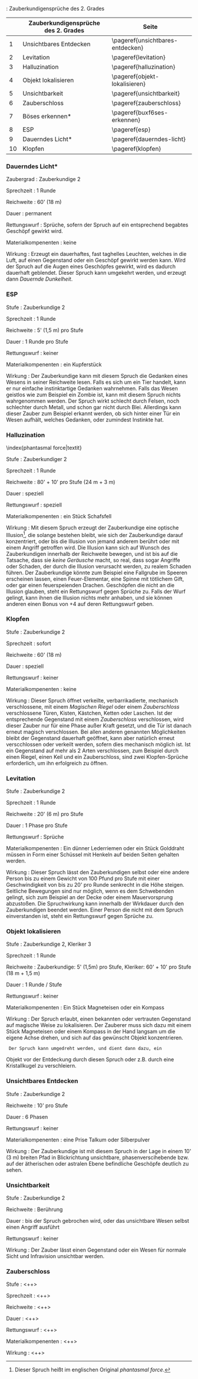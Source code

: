 : Zauberkundigensprüche des 2. Grades

|    | Zauberkundigensprüche des 2. Grades | Seite                           |
|----|-------------------------------------|---------------------------------|
| 1  | Unsichtbares Entdecken              | \pageref{unsichtbares-entdecken} |
| 2  | Levitation                          | \pageref{levitation}            |
| 3  | Halluzination                       | \pageref{halluzination}         |
| 4  | Objekt lokalisieren                 | \pageref{objekt-lokalisieren}   |
| 5  | Unsichtbarkeit                      | \pageref{unsichtbarkeit}        |
| 6  | Zauberschloss                       | \pageref{zauberschloss}         |
| 7  | Böses erkennen*                      | \pageref{buxf6ses-erkennen}        |
| 8  | ESP                                 | \pageref{esp}                   |
| 9  | Dauerndes Licht*                    | \pageref{dauerndes-licht}       |
| 10 | Klopfen                         | \pageref{klopfen}           |

### Dauerndes Licht*

Zaubergrad
:    Zauberkundige 2

Sprechzeit
:    1 Runde

Reichweite
:    60' (18 m)

Dauer
:    permanent

Rettungswurf
:    Sprüche, sofern der Spruch auf ein entsprechend begabtes Geschöpf
     gewirkt wird.

Materialkompenenten
:    keine

Wirkung
:    Erzeugt ein dauerhaftes, fast taghelles Leuchten, welches in die
     Luft, auf einen Gegenstand oder ein Geschöpf gewirkt werden
     kann. Wird der Spruch auf die Augen eines Geschöpfes gewirkt,
     wird es dadurch dauerhaft geblendet. Dieser Spruch kann umgekehrt
     werden, und erzeugt dann *Dauernde Dunkelheit*.

### ESP

Stufe
:    Zauberkundige 2

Sprechzeit
:    1 Runde

Reichweite
:    5' (1,5 m) pro Stufe

Dauer
:    1 Runde pro Stufe

Rettungswurf
:    keiner

Materialkompenenten
:    ein Kupferstück

Wirkung
:    Der Zauberkundige kann mit diesem Spruch die Gedanken eines
     Wesens in seiner Reichweite lesen. Falls es sich um ein Tier
     handelt, kann er nur einfache instinktartige Gedanken
     wahrnehmen. Falls das Wesen geistlos wie zum Beispiel ein Zombie
     ist, kann mit diesem Spruch nichts wahrgenommen werden. Der
     Spruch wirkt schlecht durch Felsen, noch schlechter durch Metall,
     und schon gar nicht durch Blei. Allerdings kann dieser Zauber zum
     Beispiel erkannt werden, ob sich hinter einer Tür ein Wesen
     aufhält, welches Gedanken, oder zumindest Instinkte hat.

### Halluzination 
\index{phantasmal force|textit}


Stufe
:    Zauberkundiger 2

Sprechzeit
:    1 Runde

Reichweite
:    80' + 10' pro Stufe (24 m + 3 m)

Dauer
:    speziell

Rettungswurf
:    speziell

Materialkompenenten
:    ein Stück Schafsfell

Wirkung
:    Mit diesem Spruch erzeugt der Zauberkundige eine optische
     Illusion[^phantasmal], die solange bestehen bleibt, wie sich der
Zauberkundige darauf konzentriert, oder bis die Illusion von jemand
anderem berührt oder mit einem Angriff getroffen wird. Die Illusion kann
sich auf Wunsch des Zauberkundigen innerhalb der Reichweite bewegen, und
ist bis auf die Tatsache, dass sie *keine Geräusche* macht, so real, dass
sogar Angriffe oder Schaden, der durch die Illusion verursacht werden, zu
realem Schaden führen.  Der
     Zauberkundige könnte zum Beispiel eine Fallgrube im Speeren
     erscheinen lassen, einen Feuer-Elementar, eine Spinne mit
     tötlichem Gift, oder gar einen feuerspeienden Drachen. Geschöpfen
     die nicht an die Illusion glauben, steht ein Rettungswurf gegen
     Sprüche zu. Falls der Wurf gelingt, kann ihnen die Illusion
     nichts mehr anhaben, und sie können anderen einen Bonus von +4
     auf deren Rettungswurf geben.

[^phantasmal]: Dieser Spruch heißt im englischen Original *phantasmal
    force*.

### Klopfen

Stufe
:    Zauberkundige 2

Sprechzeit
:    sofort

Reichweite
:    60' (18 m)

Dauer
:    speziell

Rettungswurf
:    keiner

Materialkompenenten
:    keine

Wirkung
:    Dieser Spruch öffnet verkeilte, verbarrikadierte, mechanisch
     verschlossene, mit einem *Magischen Riegel* oder einem
     *Zauberschloss* verschlossene Türen, Kisten, Kästchen, Ketten
     oder Laschen. Ist der entsprechende Gegenstand mit einem
     *Zauberschloss* verschlossen, wird dieser Zauber nur für eine
     Phase außer Kraft gesetzt, und die Tür ist danach erneut magisch
     verschlossen. Bei allen anderen genannten Möglichkeiten bleibt
     der Gegenstand dauerhaft geöffnet, kann aber natürlich erneut
     verscchlossen oder verkeilt werden, sofern dies mechanisch
     möglich ist. Ist ein Gegenstand auf mehr als 2 Arten
     verschlossen, zum Beispiel durch einen Riegel, einen Keil und
     ein Zauberschloss, sind zwei Klopfen-Sprüche erforderlich, um ihn
     erfolgreich zu öffnen.

### Levitation

Stufe
:    Zauberkundige 2

Sprechzeit
:    1 Runde

Reichweite
:    20' (6 m) pro Stufe

Dauer
:    1 Phase pro Stufe

Rettungswurf
:    Sprüche

Materialkompenenten
:    Ein dünner Lederriemen oder ein Stück Golddraht müssen in Form
     einer Schüssel mit Henkeln auf beiden Seiten gehalten werden.

Wirkung
:    Dieser Spruch lässt den Zauberkundigen selbst oder eine andere
     Person bis zu einem Gewicht von 100 Pfund pro Stufe mit
     einer Geschwindigkeit von bis zu 20' pro Runde senkrecht in die
     Höhe steigen. Seitliche Bewegungen sind nur möglich, wenn es dem
     Schwebenden gelingt, sich zum Beispiel an der Decke oder einem
     Mauervorsprung abzustoßen. Die Spruchwirkung kann innerhalb der
     Wirkdauer durch den Zauberkundigen beendet werden. Einer Person
     die nicht mit dem Spruch einverstanden ist, steht ein
     Rettungswurf gegen Sprüche zu.

### Objekt lokalisieren

Stufe
:    Zauberkundige 2, Kleriker 3

Sprechzeit
:    1 Runde

Reichweite
:    Zauberkundige: 5' (1,5m) pro Stufe, Kleriker: 60' + 10' pro
Stufe (18 m + 1,5 m)

Dauer
:    1 Runde / Stufe

Rettungswurf
:    keiner

Materialkompenenten
:    Ein Stück Magneteisen oder ein Kompass

Wirkung
:    Der Spruch erlaubt, einen bekannten oder vertrauten
Gegenstand auf magische Weise zu lokalisieren. Der Zauberer muss
sich dazu mit einem Stück Magneteisen oder einem Kompass in der
Hand langsam um die eigene Achse drehen, und sich auf das
gewünscht Objekt konzentrieren.

     Der Spruch kann umgedreht werden, und dient dann dazu, ein
Objekt vor der Entdeckung durch diesen Spruch oder z.B. durch
eine Kristallkugel zu verschleiern.


### Unsichtbares Entdecken

Stufe
:    Zauberkundige 2

Reichweite
:    10' pro Stufe

Dauer
:    6 Phasen

Rettungswurf
:    keiner

Materialkompenenten
:    eine Prise Talkum oder Silberpulver

Wirkung
:    Der Zauberkundige ist mit diesem Spruch in der Lage in einem
10' (3 m) breiten Pfad in Blickrichtung unsichtbare,
phasenverscihebende bzw. auf der ätherischen oder astralen Ebene
befindliche Geschöpfe deutlich zu sehen.

### Unsichtbarkeit

Stufe
:    Zauberkundige 2

Reichweite
:    Berührung

Dauer
:    bis der Spruch gebrochen wird, oder das unsichtbare Wesen
selbst einen Angriff ausführt

Rettungswurf
:    keiner

Wirkung
:    Der Zauber lässt einen Gegenstand oder ein Wesen für normale
Sicht und Infravision unsichtbar
werden.

### Zauberschloss

Stufe
:    <++>

Sprechzeit
:    <++>

Reichweite
:    <++>

Dauer
:    <++>

Rettungswurf
:    <++>

Materialkompenenten
:    <++>

Wirkung
:    <++>

